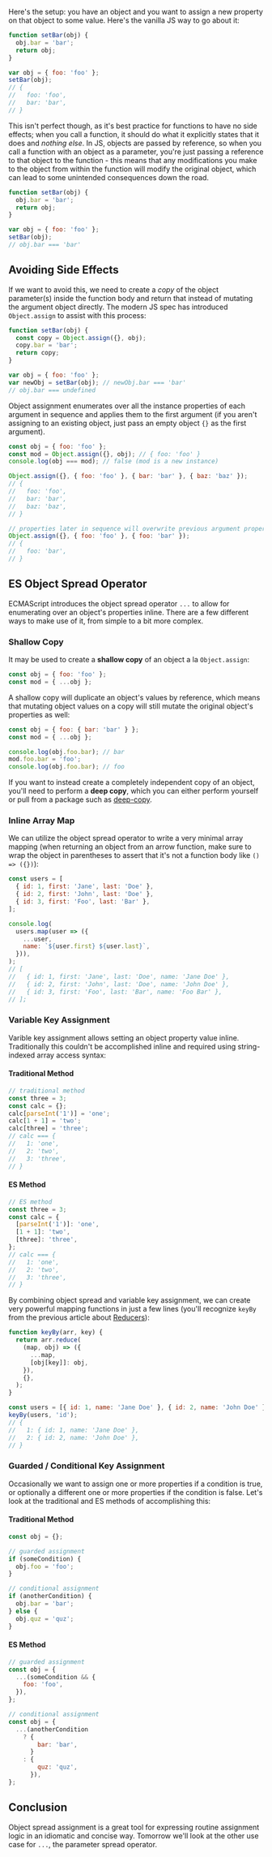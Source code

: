 Here's the setup: you have an object and you want to assign a new property on that object to some value. Here's the vanilla JS way to go
about it:

```js
function setBar(obj) {
  obj.bar = 'bar';
  return obj;
}

var obj = { foo: 'foo' };
setBar(obj);
// {
//   foo: 'foo',
//   bar: 'bar',
// }
```

This isn't perfect though, as it's best practice for functions to have no side effects; when you call a function, it should do what it
explicitly states that it does and _nothing else_. In JS, objects are passed by reference, so when you call a function with an object as
a parameter, you're just passing a reference to that object to the function - this means that any modifications you make to the object from
within the function will modify the original object, which can lead to some unintended consequences down the road.

```js
function setBar(obj) {
  obj.bar = 'bar';
  return obj;
}

var obj = { foo: 'foo' };
setBar(obj);
// obj.bar === 'bar'
```

## Avoiding Side Effects

If we want to avoid this, we need to create a _copy_ of the object parameter(s) inside the function body and return that instead of mutating
the argument object directly. The modern JS spec has introduced `Object.assign` to assist with this process:

```js
function setBar(obj) {
  const copy = Object.assign({}, obj);
  copy.bar = 'bar';
  return copy;
}

var obj = { foo: 'foo' };
var newObj = setBar(obj); // newObj.bar === 'bar'
// obj.bar === undefined
```

Object assignment enumerates over all the instance properties of each argument in sequence and applies them to the first argument (if you
aren't assigning to an existing object, just pass an empty object `{}` as the first argument).

```js
const obj = { foo: 'foo' };
const mod = Object.assign({}, obj); // { foo: 'foo' }
console.log(obj === mod); // false (mod is a new instance)

Object.assign({}, { foo: 'foo' }, { bar: 'bar' }, { baz: 'baz' });
// {
//   foo: 'foo',
//   bar: 'bar',
//   baz: 'baz',
// }

// properties later in sequence will overwrite previous argument properties
Object.assign({}, { foo: 'foo' }, { foo: 'bar' });
// {
//   foo: 'bar',
// }
```

## ES Object Spread Operator

ECMAScript introduces the object spread operator `...` to allow for enumerating over an object's properties inline. There are a few
different ways to make use of it, from simple to a bit more complex.

### Shallow Copy

It may be used to create a **shallow copy** of an object a la `Object.assign`:

```js
const obj = { foo: 'foo' };
const mod = { ...obj };
```

A shallow copy will duplicate an object's values by reference, which means that mutating object values on a copy will still
mutate the original object's properties as well:

```js
const obj = { foo: { bar: 'bar' } };
const mod = { ...obj };

console.log(obj.foo.bar); // bar
mod.foo.bar = 'foo';
console.log(obj.foo.bar); // foo
```

If you want to instead create a completely independent copy of an object, you'll need to perform a **deep copy**, which you can either
perform yourself or pull from a package such as [deep-copy](https://www.npmjs.com/package/deep-copy).

### Inline Array Map

We can utilize the object spread operator to write a very minimal array mapping (when returning an object from an arrow function, make sure
to wrap the object in parentheses to assert that it's not a function body like `() => ({})`):

```js
const users = [
  { id: 1, first: 'Jane', last: 'Doe' },
  { id: 2, first: 'John', last: 'Doe' },
  { id: 3, first: 'Foo', last: 'Bar' },
];

console.log(
  users.map(user => ({
    ...user,
    name: `${user.first} ${user.last}`,
  })),
);
// [
//   { id: 1, first: 'Jane', last: 'Doe', name: 'Jane Doe' },
//   { id: 2, first: 'John', last: 'Doe', name: 'John Doe' },
//   { id: 3, first: 'Foo', last: 'Bar', name: 'Foo Bar' },
// ];
```

### Variable Key Assignment

Varible key assignment allows setting an object property value inline. Traditionally this couldn't be accomplished inline and required
using string-indexed array access syntax:

#### Traditional Method

```js
// traditional method
const three = 3;
const calc = {};
calc[parseInt('1')] = 'one';
calc[1 + 1] = 'two';
calc[three] = 'three';
// calc === {
//   1: 'one',
//   2: 'two',
//   3: 'three',
// }
```

#### ES Method

```js
// ES method
const three = 3;
const calc = {
  [parseInt('1')]: 'one',
  [1 + 1]: 'two',
  [three]: 'three',
};
// calc === {
//   1: 'one',
//   2: 'two',
//   3: 'three',
// }
```

By combining object spread and variable key assignment, we can create very powerful mapping functions in just a few lines (you'll
recognize `keyBy` from the previous article about [Reducers](/articles/reducers)):

```js
function keyBy(arr, key) {
  return arr.reduce(
    (map, obj) => ({
      ...map,
      [obj[key]]: obj,
    }),
    {},
  );
}

const users = [{ id: 1, name: 'Jane Doe' }, { id: 2, name: 'John Doe' }];
keyBy(users, 'id');
// {
//   1: { id: 1, name: 'Jane Doe' },
//   2: { id: 2, name: 'John Doe' },
// }
```

### Guarded / Conditional Key Assignment

Occasionally we want to assign one or more properties if a condition is true, or optionally a different one or more properties if the
condition is false. Let's look at the traditional and ES methods of accomplishing this:

#### Traditional Method

```js
const obj = {};

// guarded assignment
if (someCondition) {
  obj.foo = 'foo';
}

// conditional assignment
if (anotherCondition) {
  obj.bar = 'bar';
} else {
  obj.quz = 'quz';
}
```

#### ES Method

```js
// guarded assignment
const obj = {
  ...(someCondition && {
    foo: 'foo',
  }),
};

// conditional assignment
const obj = {
  ...(anotherCondition
    ? {
        bar: 'bar',
      }
    : {
        quz: 'quz',
      }),
};
```

## Conclusion

Object spread assignment is a great tool for expressing routine assignment logic in an idiomatic and concise way. Tomorrow we'll look
at the other use case for `...`, the parameter spread operator.
